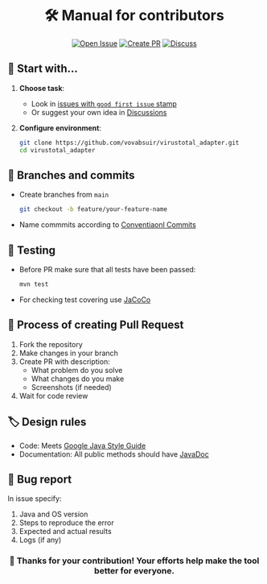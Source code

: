 <div align="center">
  
# 🛠️ Manual for contributors

[![Open Issue](https://img.shields.io/badge/Report_a_bug-Open_Issue-red?style=for-the-badge)](https://github.com/vovabsuir/virustotal_adapter/issues/new/choose)
[![Create PR](https://img.shields.io/badge/Suggest_changes-Create_PR-blue?style=for-the-badge)](https://github.com/vovabsuir/virustotal_adapter/compare)
[![Discuss](https://img.shields.io/badge/Ask_question-Discussions-green?style=for-the-badge)](https://github.com/vovabsuir/virustotal_adapter/discussions)

</div>

## 🧭 Start with...

1. **Choose task**:
   - Look in [issues with `good first issue` stamp](https://github.com/vovabsuir/virustotal_adapter/issues?q=is%3Aopen+is%3Aissue+label%3A%22good+first+issue%22)
   - Or suggest your own idea in [Discussions](https://github.com/vovabsuir/virustotal_adapter/discussions)

2. **Configure environment**:
   ```bash
   git clone https://github.com/vovabsuir/virustotal_adapter.git
   cd virustotal_adapter

## 🌿 Branches and commits
- Create branches from `main`
  ```bash
  git checkout -b feature/your-feature-name
- Name commmits according to [Conventiaonl Commits](https://www.conventionalcommits.org/en/v1.0.0/)

## 🧪 Testing
- Before PR make sure that all tests have been passed:
  ```bash
  mvn test
- For checking test covering use [JaCoCo](https://jacoco.github.io/jacoco/index.html)

## 🚀 Process of creating Pull Request
1. Fork the repository
2. Make changes in your branch
3. Create PR with description:
    - What problem do you solve
    - What changes do you make
    - Screenshots (if needed)
4. Wait for code review

## 🏷️ Design rules
- Code: Meets [Google Java Style Guide](https://google.github.io/styleguide/javaguide.html)
- Documentation: All public methods should have [JavaDoc](https://soucod.github.io/jdk-docs/openjdk/javase/en-us/8/docs/technotes/tools/windows/javadoc.html)

## 🐞 Bug report
In issue specify:
1. Java and OS version
2. Steps to reproduce the error
3. Expected and actual results
4. Logs (if any)

<div align="center">

### 🙌 Thanks for your contribution! Your efforts help make the tool better for everyone.

</div>
